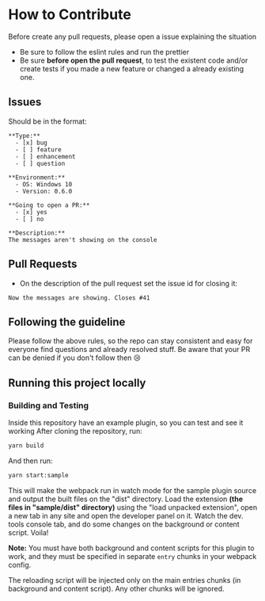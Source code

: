 # How to Contribute

Before create any pull requests, please open a issue explaining the situation

- Be sure to follow the eslint rules and run the prettier
- Be sure **before open the pull request**, to test the existent code and/or create tests if you made a new feature or
changed a already existing one.

## Issues

Should be in the format:

```text
**Type:**
  - [x] bug
  - [ ] feature
  - [ ] enhancement
  - [ ] question

**Environment:**
  - OS: Windows 10
  - Version: 0.6.0

**Going to open a PR:**
  - [x] yes
  - [ ] no

**Description:**
The messages aren't showing on the console
```

## Pull Requests

- On the description of the pull request set the issue id for closing it:

```text
Now the messages are showing. Closes #41
```

## Following the guideline

Please follow the above rules, so the repo can stay consistent and easy for everyone find questions and
already resolved stuff. Be aware that your PR can be denied if you don't follow then :cry:

## Running this project locally

### Building and Testing

Inside this repository have an example plugin, so you can test and see it working
After cloning the repository, run:

```bash
yarn build
```

 And then run:

 ```bash
 yarn start:sample
 ```

 This will make the webpack run in watch mode for the sample plugin source and output the built files on the "dist"
 directory.
 Load the extension **(the files in "sample/dist" directory)** using the "load unpacked extension", open a
 new tab in any site and open the developer panel on it. Watch the dev. tools console tab, and do some changes on
 the background or content script. Voila!

**Note:**
You must have both background and content scripts for this plugin to work, and they must be specified in separate `entry` chunks
in your webpack config.

The reloading script will be injected only on the main entries chunks (in background and content script). Any other
chunks will be ignored.
